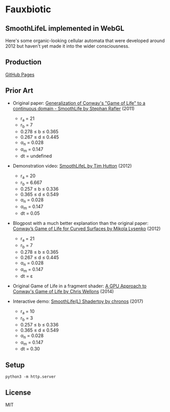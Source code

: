 # Fauxbiotic

## SmoothLifeL implemented in WebGL

Here's some organic-looking cellular automata that were developed around 2012 but haven't yet made it into the wider consciousness.

Production
----------

[GitHub Pages](https://jessechen.github.io/fauxbiotic/)

Prior Art
---------

* Original paper: [Generalization of Conway's "Game of Life" to a continuous domain - SmoothLife by Stephan Rafler](https://arxiv.org/abs/1111.1567) (2011)
  * r<sub>a</sub> = 21
  * r<sub>b</sub> = 7
  * 0.278 ≤ b ≤ 0.365
  * 0.267 ≤ d ≤ 0.445
  * α<sub>n</sub> = 0.028
  * α<sub>m</sub> = 0.147
  * dt = undefined

* Demonstration video: [SmoothLifeL by Tim Hutton](https://www.youtube.com/watch?v=KJe9H6qS82I) (2012)
  * r<sub>a</sub> = 20
  * r<sub>b</sub> = 6.667
  * 0.257 ≤ b ≤ 0.336
  * 0.365 ≤ d ≤ 0.549
  * α<sub>n</sub> = 0.028
  * α<sub>m</sub> = 0.147
  * dt = 0.05

* Blogpost with a much better explanation than the original paper: [Conway’s Game of Life for Curved Surfaces by Mikola Lysenko](https://0fps.net/2012/11/19/conways-game-of-life-for-curved-surfaces-part-1/) (2012)
  * r<sub>a</sub> = 21
  * r<sub>b</sub> = 7
  * 0.278 ≤ b ≤ 0.365
  * 0.267 ≤ d ≤ 0.445
  * α<sub>n</sub> = 0.028
  * α<sub>m</sub> = 0.147
  * dt = ε

* Original Game of Life in a fragment shader: [A GPU Approach to Conway's Game of Life by Chris Wellons](https://nullprogram.com/blog/2014/06/10/) (2014)

* Interactive demo: [SmoothLife(L) Shadertoy by chronos](https://www.shadertoy.com/view/XtdSDn) (2017)
  * r<sub>a</sub> = 10
  * r<sub>b</sub> = 3
  * 0.257 ≤ b ≤ 0.336
  * 0.365 ≤ d ≤ 0.549
  * α<sub>n</sub> = 0.028
  * α<sub>m</sub> = 0.147
  * dt = 0.30

Setup
-----

`python3 -m http.server`

License
-------

MIT